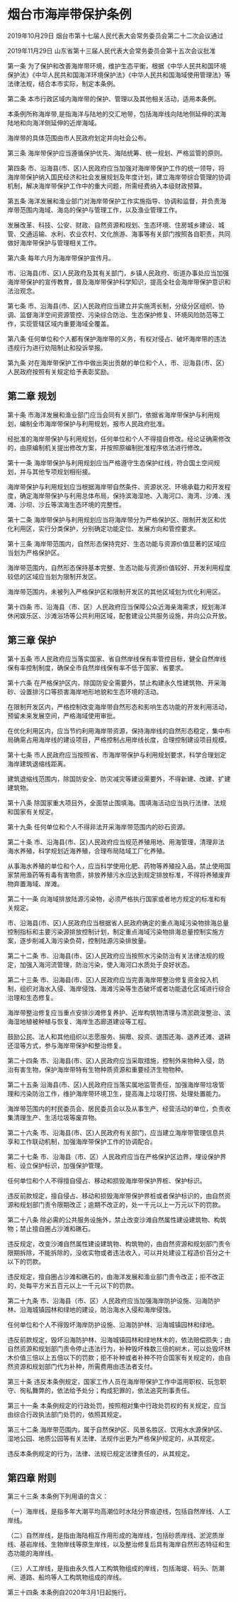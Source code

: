 # 烟台市海岸带保护条例

2019年10月29日 烟台市第十七届人民代表大会常务委员会第二十二次会议通过

2019年11月29日 山东省第十三届人民代表大会常务委员会第十五次会议批准

<!-- INFO END -->

第一条 为了保护和改善海岸带环境，维护生态平衡，根据《中华人民共和国环境保护法》《中华人民共和国海洋环境保护法》《中华人民共和国海域使用管理法》等法律法规，结合本市实际，制定本条例。

第二条 本市行政区域内海岸带的保护、管理以及其他相关活动，适用本条例。

本条例所称海岸带,是指海洋与陆地的交汇地带，包括海岸线向陆地侧延伸的滨海陆地和向海洋侧延伸的近岸海域。

海岸带的具体范围由市人民政府划定并向社会公布。

第三条 海岸带保护应当遵循保护优先、海陆统筹、统一规划、严格监管的原则。

第四条 市、沿海县(市、区)人民政府应当加强对海岸带保护工作的统一领导，将海岸带保护纳入国民经济和社会发展规划及年度计划，建立海岸带综合管理的协调机制，解决海岸带保护工作中的重大问题，所需经费纳入本级财政预算。

第五条 海洋发展和渔业部门对海岸带保护工作实施指导、协调和监督，并负责海岸带范围内海域、海岛的保护与管理工作，以及渔业管理工作。

发展改革、科技、公安、财政、自然资源和规划、生态环境、住房城乡建设、城管、交通运输、水利、农业农村、文化旅游、海事等有关部门按照各自职责，共同做好海岸带保护与管理相关工作。

第六条 每年六月为海岸带保护宣传月。

市、沿海县(市、区)人民政府及其有关部门，乡镇人民政府、街道办事处应当加强海岸带保护的宣传教育，普及海岸带保护科学知识，提高全社会海岸带保护意识和法治观念。

第七条 市、沿海县(市、区)人民政府应当建立并实施湾长制，分级分区组织、协调、监督海洋空间资源管控、污染综合防治、生态保护修复、环境风险防范等工作，实现管辖区域内重要海域全覆盖。

第八条 任何单位和个人都有保护海岸带的义务，有权对侵占、破坏海岸带的违法违规行为进行劝阻制止和投诉举报。

第九条 对在海岸带保护工作中做出突出贡献的单位和个人，市、沿海县(市、区)人民政府按照有关规定给予表彰奖励。

## 第二章  规划

第十条 市海洋发展和渔业部门应当会同有关部门，依据省海岸带保护与利用规划，编制全市海岸带保护与利用规划，报市人民政府批准。

经批准的海岸带保护与利用规划，任何单位和个人不得擅自修改。经论证确需修改的，由原编制机关提出修改方案，并按照原编制批准程序依法进行修改。

第十一条 海岸带保护与利用规划应当严格遵守生态保护红线，符合国土空间规划，并与其他专项规划相衔接。

海岸带保护与利用规划应当根据海岸带自然条件、资源状况、环境承载力和开发程度，确定海岸带保护与利用总体布局，保持滨海湿地、入海河口、海湾、沙滩、浅滩、沙坝、沙丘等滨海生态环境的完整性。

第十二条 海岸带保护与利用规划应当将海岸带分为严格保护区、限制开发区和优化利用区，实行分类保护，分别确定功能定位、发展方向和管控要求。

第十三条 海岸带范围内，自然形态保持完好、生态功能与资源价值显著的区域应当划为严格保护区。

海岸带范围内，自然形态保持基本完整、生态功能与资源价值较好、开发利用程度较低的区域应当划为限制开发区。

海岸带范围内，未被列入严格保护区和限制开发区的其他区域划为优化利用区。

第十四条 市、沿海县（市、区）人民政府应当保障公众近海亲海需求，规划海洋休闲娱乐区、沙滩浴场等公共利用区域，配套建设公共服务设施，并向公众开放。

## 第三章  保护

第十五条 市人民政府应当落实国家、省自然岸线保有率管控目标，健全自然岸线保有率控制制度，确保全市自然岸线保有率不低于国家、省要求。

第十六条 在严格保护区内，除国防安全需要外，禁止构建永久性建筑物、开采海砂、设置排污口等损害海岸地形地貌和生态环境的活动。

在限制开发区内，严格控制改变海岸带自然形态和影响生态功能的开发利用活动，预留未来发展空间，严格海域使用审批。

在优化利用区内，应当节约利用海岸带资源，保持海岸线的自然形态稳定，集中布局确需占用海岸线的建设项目，严格控制占用岸线长度，合理控制建设项目规模。

第十七条 市人民政府应当按照省、市海岸带保护与利用规划要求，科学合理划定海岸建筑退缩线距离。

建筑退缩线范围内，除国防安全、防灾减灾等建设需要外，不得新建、改建、扩建建筑物。

第十八条 除国家重大项目外，全面禁止围填海。围填海活动应当执行法律、法规和国家有关规定。

第十九条 任何单位和个人不得非法开采海岸带范围内的砂石资源。

第二十条 市、沿海县(市、区)人民政府应当规范养殖用地、用海管理，清理非法海水养殖，科学规划近海养殖，合理布局陆域工厂化养殖。

从事海水养殖的单位和个人，应当科学使用化肥、药物等养殖投入品，禁止使用国家禁用渔药等有毒有害物质，排放养殖污水应达到规定排放标准，不得将养殖废弃物弃置海域、岸滩。

第二十一条 向海域排放陆源污染物，必须严格执行国家或者地方规定的标准和有关规定。

市、沿海县(市、区)人民政府应当根据省人民政府确定的重点海域污染物排海总量控制指标和主要污染源排放控制计划，制定重点海域污染物排海总量控制实施方案，逐步削减入海污染负荷，控制陆源污染排放量。

第二十二条 市、沿海县(市、区)人民政府应当按照水污染防治有关法律法规的规定，加强入海河流管理，防治污染，使入海河口水质处于良好状态。

第二十三条 市、沿海县(市、区)人民政府应当完善海岸带整治修复资金投入机制，组织对海水入侵、海岸侵蚀、海滩污染等生态破坏或者功能退化区域进行综合治理和生态修复。

海岸带整治修复应当重点安排沙滩修复养护、近岸构筑物清理与清淤疏浚整治、滨海湿地植被种植与恢复、海岸生态廊道建设等工程。

鼓励公民、法人和其他组织以志愿服务、捐赠、投资、退围还海、退养还滩、退耕还湿等方式，参与海岸带保护和整治修复。

第二十四条 市、沿海县(市、区)人民政府应当采取措施，控制外来物种入侵，防治有害生物，保护海岸带特有生物种质资源和重要经济生物物种。

第二十五条 沿海县(市、区)人民政府应当落实属地监管责任，加强海岸带垃圾管理和污染防治工作，维护海岸带环境卫生，提高海上垃圾打捞、处理处置能力。

海岸带范围内的村民委员会、居民委员会以及从事生产、经营活动的单位，负责收集清理生产、生活垃圾等废弃物。

第二十六条 市、沿海县(市、区)人民政府有关部门，应当建立海岸带管理信息共享和工作联动机制，加强海岸带保护工作的协调配合。

第二十七条 市、沿海县（市、区）人民政府应当在严格保护区边界，埋设保护界桩、设立保护标识，加强保护管理。

任何单位和个人不得擅自侵占、移动和损毁海岸带保护界桩、保护标识。

违反前款规定，擅自侵占、移动和损毁海岸带保护界桩或者保护标识的，由自然资源和规划部门责令限期改正；逾期不改正的，处一千元以上一万元以下的罚款。

第二十八条 除必需的公共服务设施外，禁止改变沙滩自然属性建设建筑物、构筑物；禁止擅自圈占沙滩和礁石。

违反规定，改变沙滩自然属性建设建筑物、构筑物的，由自然资源和规划部门责令限期拆除，不能拆除的，没收实物或者违法收入，可以并处建设工程造价百分之十以下的罚款。

违反规定，擅自圈占沙滩和礁石的，由海洋发展和渔业部门责令改正；拒不改正的，处每平方米五百元以上一千元以下的罚款。

第二十九条 市、沿海县（市、区）人民政府应当加强海岸防护设施、沿海防护林、沿海城镇园林和绿地的建设，防治海水入侵和海岸侵蚀。

任何单位和个人不得毁坏海岸防护设施、沿海防护林、沿海城镇园林和绿地。

违反前款规定，毁坏沿海防护林、沿海城镇园林和绿地林木的，依法赔偿损失；由自然资源和规划部门责令停止违法行为，补种毁坏株数三倍的树木，可以处毁坏林木价值三倍以上五倍以下的罚款；拒不补种或者补种不符合国家有关规定的，由自然资源和规划部门代为补种，所需费用由违法者支付。

第三十条 违反本条例规定，国家工作人员在海岸带保护工作中滥用职权、玩忽职守、徇私舞弊的，依法给予处分；构成犯罪的，依法追究刑事责任。

第三十一条 本条例规定的行政处罚，按照相对集中行政处罚权的有关规定，应当由综合行政执法部门处罚的，依照其规定。

第三十二条 海岸带范围内，属于自然保护区、风景名胜区、饮用水水源保护区、湿地公园、地质公园等有关法律、法规作出更为严格保护规定的，从其规定。

违反本条例规定的行为，法律、法规已规定法律责任的，从其规定。

## 第四章  附则

第三十三条 本条例下列用语的含义：

（一）海岸线，是指多年大潮平均高潮位时水陆分界痕迹线，包括自然岸线、人工岸线。

（二）自然岸线，是指由海陆相互作用形成的海岸线，包括砂质岸线、淤泥质岸线、基岩岸线、生物岸线等原生岸线，以及整治修复后具有海岸自然形态特征和生态功能的海岸线。

（三）人工岸线，是指由永久性人工构筑物组成的岸线，包括海堤、码头、防潮闸、道路、船坞等人工构筑物组成的岸线。

第三十四条 本条例自2020年3月1日起施行。

